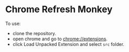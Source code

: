# Chrome Refresh Monkey

To use:

- clone the repository.
- open chrome and go to [chrome://extensions](chrome://extensions).
- click Load Unpacked Extension and select `src` folder.
